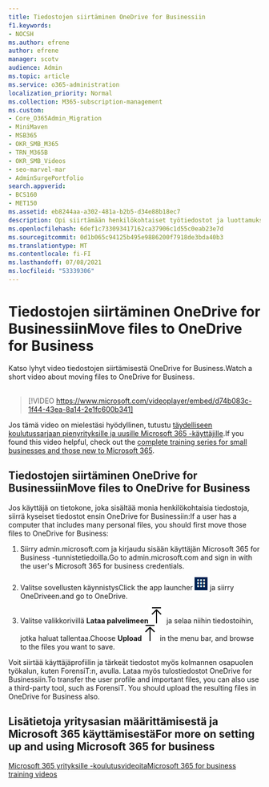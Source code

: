 ```yaml
---
title: Tiedostojen siirtäminen OneDrive for Businessiin
f1.keywords:
- NOCSH
ms.author: efrene
author: efrene
manager: scotv
audience: Admin
ms.topic: article
ms.service: o365-administration
localization_priority: Normal
ms.collection: M365-subscription-management
ms.custom:
- Core_O365Admin_Migration
- MiniMaven
- MSB365
- OKR_SMB_M365
- TRN_M365B
- OKR_SMB_Videos
- seo-marvel-mar
- AdminSurgePortfolio
search.appverid:
- BCS160
- MET150
ms.assetid: eb8244aa-a302-481a-b2b5-d34e88b18ec7
description: Opi siirtämään henkilökohtaiset työtiedostot ja luottamukselliset OneDrive for Business helposti.
ms.openlocfilehash: 6def1c733093417162ca37906c1d55c0eab23e7d
ms.sourcegitcommit: 0d1b065c94125b495e9886200f7918de3bda40b3
ms.translationtype: MT
ms.contentlocale: fi-FI
ms.lasthandoff: 07/08/2021
ms.locfileid: "53339306"
---
```

# <a name="move-files-to-onedrive-for-business"></a><span data-ttu-id="7ec77-103">Tiedostojen siirtäminen OneDrive for Businessiin</span><span class="sxs-lookup"><span data-stu-id="7ec77-103">Move files to OneDrive for Business</span></span>

<span data-ttu-id="7ec77-104">Katso lyhyt video tiedostojen siirtämisestä OneDrive for Business.</span><span class="sxs-lookup"><span data-stu-id="7ec77-104">Watch a short video about moving files to OneDrive for Business.</span></span><br><br>

> [!VIDEO https://www.microsoft.com/videoplayer/embed/d74b083c-1f44-43ea-8a14-2e1fc600b341] 

<span data-ttu-id="7ec77-105">Jos tämä video on mielestäsi hyödyllinen, tutustu [täydelliseen koulutussarjaan pienyrityksille ja uusille Microsoft 365 -käyttäjille](../business-video/index.yml).</span><span class="sxs-lookup"><span data-stu-id="7ec77-105">If you found this video helpful, check out the [complete training series for small businesses and those new to Microsoft 365](../business-video/index.yml).</span></span>


## <a name="move-files-to-onedrive-for-business"></a><span data-ttu-id="7ec77-106">Tiedostojen siirtäminen OneDrive for Businessiin</span><span class="sxs-lookup"><span data-stu-id="7ec77-106">Move files to OneDrive for Business</span></span>

<span data-ttu-id="7ec77-107">Jos käyttäjä on tietokone, joka sisältää monia henkilökohtaisia tiedostoja, siirrä kyseiset tiedostot ensin OneDrive for Businessiin:</span><span class="sxs-lookup"><span data-stu-id="7ec77-107">If a user has a computer that includes many personal files, you should first move those files to OneDrive for Business:</span></span>
  
1. <span data-ttu-id="7ec77-108">Siirry admin.microsoft.com ja kirjaudu sisään käyttäjän Microsoft 365 for Business -tunnistetiedoilla.</span><span class="sxs-lookup"><span data-stu-id="7ec77-108">Go to admin.microsoft.com and sign in with the user's Microsoft 365 for business credentials.</span></span>

2. <span data-ttu-id="7ec77-109">Valitse sovellusten käynnistys</span><span class="sxs-lookup"><span data-stu-id="7ec77-109">Click the app launcher</span></span> ![The app launcher icon in Office 365](../media/7502f4ec-3c9a-435d-a7b4-b9cda85189a7.png) <span data-ttu-id="7ec77-111">ja siirry OneDriveen.</span><span class="sxs-lookup"><span data-stu-id="7ec77-111">and go to OneDrive.</span></span> 
    
3. <span data-ttu-id="7ec77-112">Valitse valikkorivillä **Lataa palvelimeen**![Upload](../media/d9b963b8-10af-42e2-953d-360301b83d3c.png) ja selaa niihin tiedostoihin, jotka haluat tallentaa.</span><span class="sxs-lookup"><span data-stu-id="7ec77-112">Choose **Upload**![Upload](../media/d9b963b8-10af-42e2-953d-360301b83d3c.png) in the menu bar, and browse to the files you want to save.</span></span> 
    
<span data-ttu-id="7ec77-p101">Voit siirtää käyttäjäprofiilin ja tärkeät tiedostot myös kolmannen osapuolen työkalun, kuten ForensiT:n, avulla. Lataa myös tulostiedostot OneDrive for Businessiin.</span><span class="sxs-lookup"><span data-stu-id="7ec77-p101">To transfer the user profile and important files, you can also use a third-party tool, such as ForensiT. You should upload the resulting files in OneDrive for Business also.</span></span>
  
## <a name="for-more-on-setting-up-and-using-microsoft-365-for-business"></a><span data-ttu-id="7ec77-115">Lisätietoja yritysasian määrittämisestä ja Microsoft 365 käyttämisestä</span><span class="sxs-lookup"><span data-stu-id="7ec77-115">For more on setting up and using Microsoft 365 for business</span></span>

[<span data-ttu-id="7ec77-116">Microsoft 365 yrityksille -koulutusvideoita</span><span class="sxs-lookup"><span data-stu-id="7ec77-116">Microsoft 365 for business training videos</span></span>](../business-video/index.yml)

